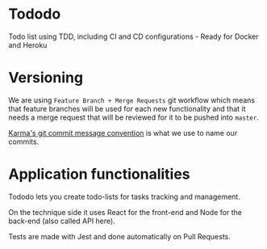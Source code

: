 # Tododo
Todo list using TDD, including CI and CD configurations - Ready for Docker and Heroku

# Versioning
We are using `Feature Branch + Merge Requests` git workflow which means that feature branches will be used for each new functionality and that it needs a merge request that will be reviewed for it to be pushed into `master`.

[Karma's git commit message convention](https://karma-runner.github.io/4.0/dev/git-commit-msg.html) is what we use to name our commits.

# Application functionalities
Tododo lets you create todo-lists for tasks tracking and management.

On the technique side it uses React for the front-end and Node for the back-end (also called API here).

Tests are made with Jest and done automatically on Pull Requests.
